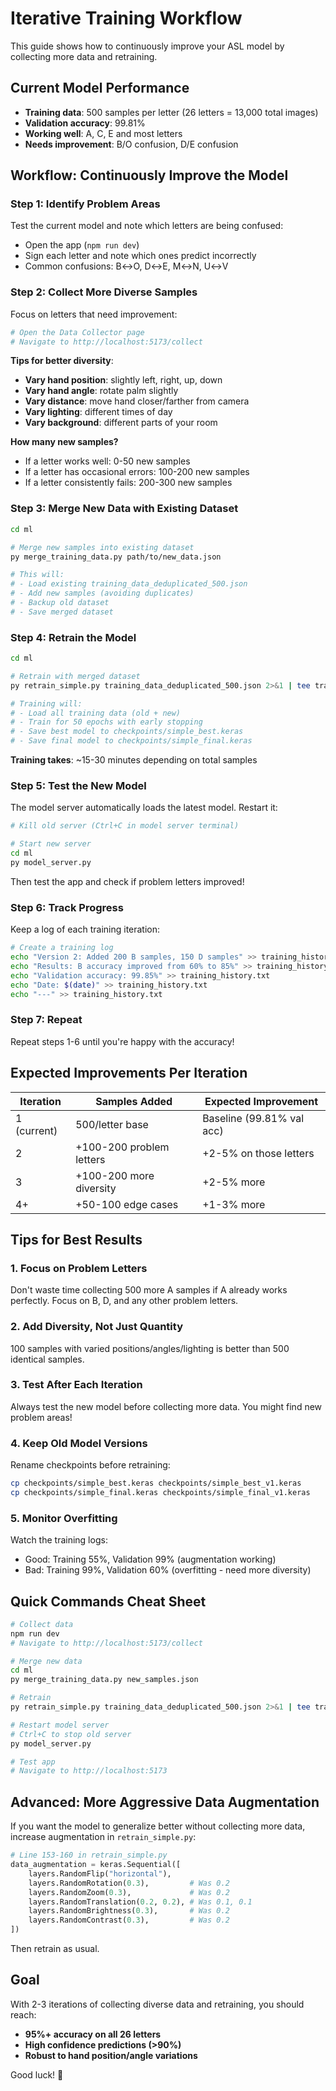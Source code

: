 # Iterative Training Workflow

This guide shows how to continuously improve your ASL model by collecting more data and retraining.

## Current Model Performance

- **Training data**: 500 samples per letter (26 letters = 13,000 total images)
- **Validation accuracy**: 99.81%
- **Working well**: A, C, E and most letters
- **Needs improvement**: B/O confusion, D/E confusion

## Workflow: Continuously Improve the Model

### Step 1: Identify Problem Areas

Test the current model and note which letters are being confused:
- Open the app (`npm run dev`)
- Sign each letter and note which ones predict incorrectly
- Common confusions: B↔O, D↔E, M↔N, U↔V

### Step 2: Collect More Diverse Samples

Focus on letters that need improvement:

```bash
# Open the Data Collector page
# Navigate to http://localhost:5173/collect
```

**Tips for better diversity**:
- **Vary hand position**: slightly left, right, up, down
- **Vary hand angle**: rotate palm slightly
- **Vary distance**: move hand closer/farther from camera
- **Vary lighting**: different times of day
- **Vary background**: different parts of your room

**How many new samples?**
- If a letter works well: 0-50 new samples
- If a letter has occasional errors: 100-200 new samples
- If a letter consistently fails: 200-300 new samples

### Step 3: Merge New Data with Existing Dataset

```bash
cd ml

# Merge new samples into existing dataset
py merge_training_data.py path/to/new_data.json

# This will:
# - Load existing training_data_deduplicated_500.json
# - Add new samples (avoiding duplicates)
# - Backup old dataset
# - Save merged dataset
```

### Step 4: Retrain the Model

```bash
cd ml

# Retrain with merged dataset
py retrain_simple.py training_data_deduplicated_500.json 2>&1 | tee training_v2.log

# Training will:
# - Load all training data (old + new)
# - Train for 50 epochs with early stopping
# - Save best model to checkpoints/simple_best.keras
# - Save final model to checkpoints/simple_final.keras
```

**Training takes**: ~15-30 minutes depending on total samples

### Step 5: Test the New Model

The model server automatically loads the latest model. Restart it:

```bash
# Kill old server (Ctrl+C in model server terminal)

# Start new server
cd ml
py model_server.py
```

Then test the app and check if problem letters improved!

### Step 6: Track Progress

Keep a log of each training iteration:

```bash
# Create a training log
echo "Version 2: Added 200 B samples, 150 D samples" >> training_history.txt
echo "Results: B accuracy improved from 60% to 85%" >> training_history.txt
echo "Validation accuracy: 99.85%" >> training_history.txt
echo "Date: $(date)" >> training_history.txt
echo "---" >> training_history.txt
```

### Step 7: Repeat

Repeat steps 1-6 until you're happy with the accuracy!

## Expected Improvements Per Iteration

| Iteration | Samples Added | Expected Improvement |
|-----------|---------------|---------------------|
| 1 (current) | 500/letter base | Baseline (99.81% val acc) |
| 2 | +100-200 problem letters | +2-5% on those letters |
| 3 | +100-200 more diversity | +2-5% more |
| 4+ | +50-100 edge cases | +1-3% more |

## Tips for Best Results

### 1. **Focus on Problem Letters**
Don't waste time collecting 500 more A samples if A already works perfectly. Focus on B, D, and any other problem letters.

### 2. **Add Diversity, Not Just Quantity**
100 samples with varied positions/angles/lighting is better than 500 identical samples.

### 3. **Test After Each Iteration**
Always test the new model before collecting more data. You might find new problem areas!

### 4. **Keep Old Model Versions**
Rename checkpoints before retraining:

```bash
cp checkpoints/simple_best.keras checkpoints/simple_best_v1.keras
cp checkpoints/simple_final.keras checkpoints/simple_final_v1.keras
```

### 5. **Monitor Overfitting**
Watch the training logs:
- Good: Training 55%, Validation 99% (augmentation working)
- Bad: Training 99%, Validation 60% (overfitting - need more diversity)

## Quick Commands Cheat Sheet

```bash
# Collect data
npm run dev
# Navigate to http://localhost:5173/collect

# Merge new data
cd ml
py merge_training_data.py new_samples.json

# Retrain
py retrain_simple.py training_data_deduplicated_500.json 2>&1 | tee training_v2.log

# Restart model server
# Ctrl+C to stop old server
py model_server.py

# Test app
# Navigate to http://localhost:5173
```

## Advanced: More Aggressive Data Augmentation

If you want the model to generalize better without collecting more data, increase augmentation in `retrain_simple.py`:

```python
# Line 153-160 in retrain_simple.py
data_augmentation = keras.Sequential([
    layers.RandomFlip("horizontal"),
    layers.RandomRotation(0.3),         # Was 0.2
    layers.RandomZoom(0.3),             # Was 0.2
    layers.RandomTranslation(0.2, 0.2), # Was 0.1, 0.1
    layers.RandomBrightness(0.3),       # Was 0.2
    layers.RandomContrast(0.3),         # Was 0.2
])
```

Then retrain as usual.

## Goal

With 2-3 iterations of collecting diverse data and retraining, you should reach:
- **95%+ accuracy on all 26 letters**
- **High confidence predictions (>90%)**
- **Robust to hand position/angle variations**

Good luck! 🎉